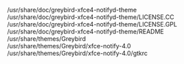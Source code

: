 /usr/share/doc/greybird-xfce4-notifyd-theme  
/usr/share/doc/greybird-xfce4-notifyd-theme/LICENSE.CC  
/usr/share/doc/greybird-xfce4-notifyd-theme/LICENSE.GPL  
/usr/share/doc/greybird-xfce4-notifyd-theme/README  
/usr/share/themes/Greybird  
/usr/share/themes/Greybird/xfce-notify-4.0  
/usr/share/themes/Greybird/xfce-notify-4.0/gtkrc  
